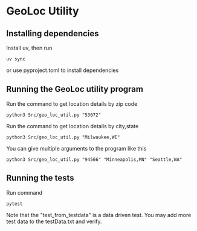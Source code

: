 # GeoLoc Utility
## Installing dependencies
Install uv, then run

```uv sync```

or use pyproject.toml to install dependencies

## Running the GeoLoc utility program
Run the command to get location details by zip code

```python3 Src/geo_loc_util.py "53072"```

Run the command to get location details by city,state

```python3 Src/geo_loc_util.py "Milwaukee,WI"```

You can give multiple arguments to the program like this

```python3 Src/geo_loc_util.py "94566" "Minneapolis,MN" "Seattle,WA"```

## Running the tests
Run command

```pytest```

Note that the "test_from_testdata" is a data driven test. 
You may add more test data to the testData.txt and verify.